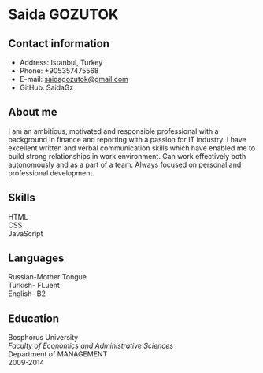 # Saida GOZUTOK

## Contact information

- Address: Istanbul, Turkey
- Phone: +905357475568
- E-mail: saidagozutok@gmail.com
- GitHub: SaidaGz

## About me

I am an ambitious, motivated and responsible professional with a background in finance and reporting with a passion for IT industry. I have excellent written and verbal communication skills which have enabled me to build strong relationships in work environment. Can work effectively both autonomously and as a part of a team. Always focused on personal and professional development.

## Skills

HTML  
CSS  
JavaScript

## Languages

Russian-Mother Tongue  
Turkish- FLuent  
English- B2

## Education

Bosphorus University  
_Faculty of Economics and Administrative Sciences_  
Department of MANAGEMENT  
2009-2014
